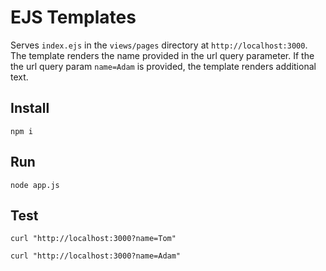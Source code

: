 # EJS Templates
Serves `index.ejs` in the `views/pages` directory at `http://localhost:3000`.
The template renders the name provided in the url query parameter.
If the the url query param `name=Adam` is provided, the template renders
additional text.

## Install
`npm i`

## Run
`node app.js`

## Test
`curl "http://localhost:3000?name=Tom"`

`curl "http://localhost:3000?name=Adam"`
